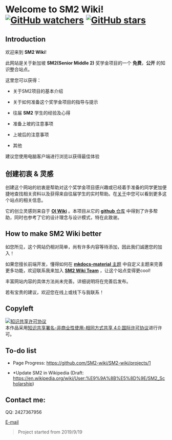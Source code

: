 # Welcome to **SM2 Wiki**!  [![GitHub watchers](https://img.shields.io/github/watchers/SM2-wiki/SM2-wiki.svg?style=social&label=Watch)](https://github.com/SM2-wiki/SM2-wiki)  [![GitHub stars](https://img.shields.io/github/stars/SM2-wiki/SM2-wiki.svg?style=social&label=Stars)](https://github.com/SM2-wiki/SM2-wiki) 

## Introduction

欢迎来到 **SM2 Wiki**!

此网站是关于新加坡 **SM2(Senior Middle 2)** 奖学金项目的一个 **免费**，**公开** 的知识整合站点。

这里您可以获得：

- 关于SM2项目的基本介绍

- 关于如何准备这个奖学金项目的指导与提示

- 往届 **SM2** 学生的经验及心得

- 准备上坡的注意事项

- 上坡后的注意事项

- 其他

建议您使用电脑客户端进行浏览以获得最佳体验

## 创建初衷 & 灵感

创建这个网站的初衷是帮助对这个奖学金项目感兴趣或已经着手准备的同学更加便捷地查找相关资料以及获得来自往届学生的实时帮助。在[关于](https://sm2-wiki.github.io/SM2-wiki/intro/about/)中您可以看到更多这个站点的相关信息。

它的创立灵感则来自于 [**OI Wiki**](https://oi-wiki.org/) 。本项目从它的 [**github** 仓库](https://github.com/OI-wiki/OI-wiki/) 中得到了许多帮助，同时也参考了它的设计理念与设计模式，特在此致谢。

## How to make SM2 Wiki better

如您所见，这个网站仍相对简单，尚有许多内容等待添加，因此我们诚邀您的加入！

如果您擅长前端开发，懂得如何在 [**mkdocs-material** 主题](https://s0squidfunk0github0io.icopy.site/mkdocs-material/) 中自定义主题来完善更多功能，欢迎联系我来加入 [**SM2 Wiki Team**](https://github.com/SM2-wiki) ，让这个站点变得更cool!

丰富网站内容的具体方法尚未完善。详细说明将在完善后发布。

若有宝贵的建议，欢迎您在线上或线下与我联系！

## Copyleft

<a rel="license" href="http://creativecommons.org/licenses/by-nc-sa/4.0/"><img alt="知识共享许可协议" style="border-width:0" src="https://i.creativecommons.org/l/by-nc-sa/4.0/88x31.png" /></a><br />本作品采用<a rel="license" href="http://creativecommons.org/licenses/by-nc-sa/4.0/">知识共享署名-非商业性使用-相同方式共享 4.0 国际许可协议</a>进行许可。


## To-do list

- Page Progress: https://github.com/SM2-wiki/SM2-wiki/projects/1
  
- *Update SM2 in Wikipedia (Draft: https://en.wikipedia.org/wiki/User:%E9%9A%8B%E5%8D%9E/SM2_Scholarship)


## Contact me:

QQ: 2427367956

[E-mail](mailto:lyuxiaot@gmail.com)


> Project started from 2019/9/19
